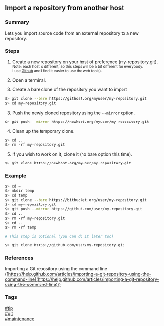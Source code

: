 ## Import a repository from another host

### Summary
Lets you import source code from an external repository to a new repository.

### Steps
1. Create a new repository on your host of preference (my-repository.git).  
   <sub>
   Note: each host is different, so this steps will be a bit different for everybody.   
   I use [Github](https://www.github.com) and I find it easier to use the web tools).
   </sub>

2. Open a terminal.  

3. Create a bare clone of the repository you want to import
```bash
$> git clone --bare https://githost.org/myuser/my-repository.git
$> cd my-repository.git
```

3. Push the newly cloned repository using the `--mirror` option.  
```bash
$> git push --mirror https://newhost.org/myuser/my-repository.git
```

4. Clean up the temporary clone.  
```bash
$> cd ..
$> rm -rf my-repository.git
```

5. If you wish to work on it, clone it (no bare option this time).   
```bash
$> git clone https://newhost.org/myuser/my-repository.git
```
   
### Example
```bash
$> cd ~
$> mkdir temp
$> cd temp
$> git clone --bare https://bitbucket.org/user/my-repository.git
$> cd my-repository.git
$> git push --mirror https://github.com/user/my-repository.git
$> cd ..
$> rm -rf my-repository.git
$> cd ..
$> rm -rf temp

# This step is optional (you can do it later too)

$> git clone https://github.com/user/my-repository.git

```

### References
Importing a Git repository using the command line \([https://help.github.com/articles/importing-a-git-repository-using-the-command-line](https://help.github.com/articles/importing-a-git-repository-using-the-command-line)\)

### Tags
[#tip](../../tips.md)  
[#git](../git.md)  
[#maintenance](maintenance.md)